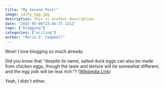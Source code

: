 ```yaml
---
title: "My Second Post!"
image: salty_egg.jpg
description: This is another description.
date: "2015-05-06T23:46:37.121Z"
tags: ["blogging"]
categories: ["writing"]
author: "Maria D. Campbell"
---
```


Wow! I love blogging so much already.

Did you know that "despite its name, salted duck eggs can also be made from
chicken eggs, though the taste and texture will be somewhat different, and the
egg yolk will be less rich."?
([Wikipedia Link](http://en.wikipedia.org/wiki/Salted_duck_egg))

Yeah, I didn't either.
